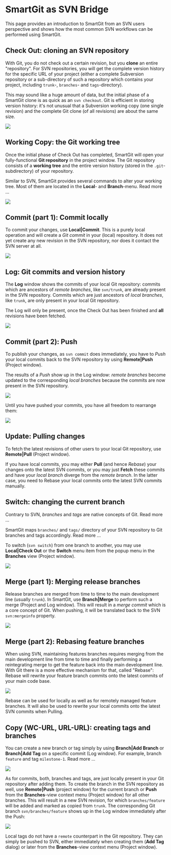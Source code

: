 # SmartGit as SVN Bridge

This page provides an introduction to SmartGit from an SVN users
perspective and shows how the most common SVN workflows can be performed
using SmartGit.

## Check Out: cloning an SVN repository

With Git, you do not check out a certain revision, but you **clone** an
entire "repository". For SVN repositories, you will get the complete
version history for the specific URL of your project (either a complete
Subversion repository or a sub-directory of such a repository which
contains your project, including `trunk`-, `branches`- and
`tags`-directory).

This may sound like a huge amount of data, but the initial phase of a
SmartGit clone is as quick as an `svn checkout`. Git is efficient in
storing version history: it's not unusual that a Subversion working copy
(one single revision) and the complete Git clone (of all revisions) are
about the same size.

![](attachments/31195278/31195289.png)

## Working Copy: the Git working tree

Once the initial phase of Check Out has completed, SmartGit will open
your fully-functional **Git repository** in the project window. The Git
repository consists of a **working tree** and the entire version history
(stored in the `.git`-subdirectory) of your repository.

Similar to SVN, SmartGit provides several commands to alter your working
tree. Most of them are located in the **Local**- and **Branch**-menu.
Read more ...

![](attachments/31195278/31195288.png)

## Commit (part 1): Commit locally

To commit your changes, use **Local\|Commit**. This is a purely local
operation and will create a *Git commit* in your (local) repository. It
does not yet create any new revision in the SVN repository, nor does it
contact the SVN server at all.

![](attachments/31195278/31195287.png)

## Log: Git commits and version history

The **Log** window shows the commits of your local Git repository:
commits which are ancestors of *remote branches*, like `svn/trunk`, are
already present in the SVN repository. Commits which are just ancestors
of *local branches*, like `trunk`, are only present in your local Git
repository.

The Log will only be present, once the Check Out has been finished and
**all** revisions have been fetched.

![](attachments/31195278/31195286.png)

## Commit (part 2): Push

To publish your changes, as `svn commit` does immediately, you have to
*Push* your local commits back to the SVN repository by using
**Remote\|Push** (Project window).

The results of a *Push* show up in the Log window: *remote branches*
become updated to the corresponding *local branches* because the commits
are now present in the SVN repository.

![](attachments/31195278/31195285.png)

Until you have pushed your commits, you have all freedom to rearrange
them:

![](attachments/31195278/31195284.png)

## Update: Pulling changes

To fetch the latest revisions of other users to your local Git
repository, use **Remote\|Pull** (Project window).

If you have local commits, you may either **Pull** (and hence *Rebase*)
your changes onto the latest SVN commits, or you may just **Fetch**
these commits and have your *local branch* diverge from the *remote
branch*. In the latter case, you need to Rebase your local commits onto
the latest SVN commits manually.

## Switch: changing the current branch

Contrary to SVN, *branches* and *tags* are native concepts of Git. Read
more ...

SmartGit maps `branches/` and `tags/` directory of your SVN repository
to Git branches and tags accordingly. Read more ...

To switch (`svn switch`) from one branch to another, you may use
**Local\|Check Out** or the **Switch** menu item from the popup menu in
the **Branches** view (Project window).

![](attachments/31195278/31195283.png)

## Merge (part 1): Merging release branches

Release branches are merged from time to time to the main development
line (usually `trunk`). In SmartGit, use **Branch\|Merge** to perform
such a merge (Project and Log window). This will result in a *merge
commit* which is a core concept of Git. When pushing, it will be
translated back to the SVN `svn:mergeinfo` property.

![](attachments/31195278/31195282.png)

## Merge (part 2): Rebasing feature branches

When using SVN, maintaining features branches requires merging from the
main development line from time to time and finally performing a
reintegrating merge to get the feature back into the main development
line. With Git there is a more effective mechanism for that, called
"Rebase": Rebase will rewrite your feature branch commits onto the
latest commits of your main code base.

![](attachments/31195278/31195281.png)

Rebase can be used for locally as well as for remotely managed feature
branches. It will also be used to rewrite your local commits onto the
latest SVN commits when Pulling.

## Copy (WC-URL, URL-URL): creating tags and branches

You can create a new branch or tag simply by using **Branch\|Add
Branch** or **Branch\|Add Tag** on a specific commit (Log window). For
example, branch `feature` and tag `milestone-1`. Read more ...

![](attachments/31195278/31195280.png)

As for commits, both, branches and tags, are just locally present in
your Git repository after adding them. To create the branch in the SVN
repository as well, use **Remote\|Push** (project window) for the
current branch or **Push** from the **Branches**-view context menu
(Project window) for all other branches. This will result in a new SVN
revision, for which `branches/feature` will be added and marked as
copied from `trunk`. The corresponding Git branch `svn/branches/feature`
shows up in the Log window immediately after the Push:

![](attachments/31195278/31195279.png)

Local tags do not have a `remote` counterpart in the Git repository.
They can simply be pushed to SVN, either immediately when creating them
(**Add Tag** dialog) or later from the **Branches**-view context menu
(Project window).


